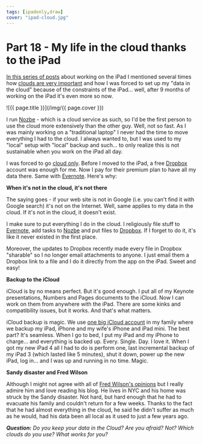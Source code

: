 ```yaml
---
tags: [ipadonly,draw]
cover: "ipad-cloud.jpg"
---
```


# Part 18 - My life in the cloud thanks to the iPad

[In this series of posts][i] about working on the iPad I mentioned several times how [clouds are very important][i1] and how I was forced to set up my "data in the cloud" because of the constraints of the iPad... well, after 9 months of working on the iPad it's even more so now.

<!--More-->

![{{ page.title }}](/img/{{ page.cover }})

I run [Nozbe][n] - which is a cloud service as such, so I'd be the first person to use the cloud more extensively than the other guy. Well, not so fast. As I was mainly working on a "traditional laptop" I never had the time to move everything I had to the cloud. I always wanted to, but I was used to my "local" setup with "local" backup and such... to only realize this is not sustainable when you work on the iPad all day.

I was forced to go [cloud only][i1]. Before I moved to the iPad, a free [Dropbox][d] account was enough for me. Now I pay for their premium plan to have all my data there. Same with [Evernote][e]. Here's why:

**When it's not in the cloud, it's not there**

The saying goes - if your web site is not in Google (i.e. you can't find it with Google search) it's not on the Internet. Well, same applies to my data in the cloud. If it's not in the cloud, it doesn't exist.

I make sure to put everything I do in the cloud. I religiously file stuff to [Evernote][e], add tasks to [Nozbe][n] and put files to [Dropbox][d]. If I forget to do it, it's like it never existed in the first place.

Moreover, the updates to Dropbox recently made every file in Dropbox "sharable" so I no longer email attachments to anyone. I just email them a Dropbox link to a file and I do it directly from the app on the iPad. Sweet and easy!

**Backup to the iCloud**

iCloud is by no means perfect. But it's good enough. I put all of my Keynote presentations, Numbers and Pages documents to the iCloud. Now I can work on them from anywhere with the iPad. There are some kinks and compatibility issues, but it works. And that's what matters.

iCloud backup is magic. We use [one big iCloud account][family] in my family where we backup my iPad, iPhone and my wife's iPhone and iPad mini. The best part? It's seamless. When I go to bed, I put my iPad and my iPhone to charge... and everything is backed up. Every. Single. Day. I love it. When I got my new iPad 4 all I had to do is perform one, last incremental backup of my iPad 3 (which lasted like 5 minutes), shut it down, power up the new iPad, log in... and I was up and running in no time. Magic.

**Sandy disaster and Fred Wilson**

Although I might not agree with all of [Fred Wilson's opinions][fred] but I really admire him and love reading his blog. He lives in NYC and his home was struck by the Sandy disaster. Not hard, but hard enough that he had to evacuate his family and couldn't return for a few weeks. Thanks to the fact that he had almost everything in the cloud, he said he didn't suffer as much as he would, had his data been all local as it used to just a few years ago.

***Question:** Do you keep your data in the Cloud? Are you afraid? Not? Which clouds do you use? What works for you?*


[fred]: http://www.avc.com
[d]: http://db.tt/kD7Liux
[ipad]: http://www.michaelsliwinski.com/7-ways-the-new-apple-ipad-will-increase-your
[i]: http://www.michaelsliwinski.com/tag/ipadonly
[i0]: http://www.michaelsliwinski.com/ipad-as-my-main-computer-prologue
[i1]: http://www.michaelsliwinski.com/part-1-the-clouds-ipad-as-my-main-computer
[i2]: http://www.michaelsliwinski.com/part-2-writing-ipad-as-my-main-computer
[i3]: http://www.michaelsliwinski.com/part-3-designing-flows-ipad-as-my-main-comput
[i4]: http://www.michaelsliwinski.com/part-4-email-clouds-and-apis-ipad-as-my-main
[i5]: http://www.michaelsliwinski.com/part-5-traveling-ipad-as-my-main-computer
[i6]: http://www.michaelsliwinski.com/part-6-portability-and-fun-ipad-as-my-main-co
[i7]: http://www.michaelsliwinski.com/part-7-simplifications-and-annoyances-ipad-as
[i8]: http://www.michaelsliwinski.com/part-8-the-back-end-magic-ipad-as-my-main-com
[i9]: http://www.michaelsliwinski.com/part-9-social-media-ipad-as-my-main-computer
[i10]: http://www.michaelsliwinski.com/part-10-they-keyboard-or-the-lack-of-it-ipad
[i11]: http://www.michaelsliwinski.com/part-11-docs-and-spreadsheets-and-mountain-li
[i12]: http://www.michaelsliwinski.com/part-12-web-sites-as-apps-appification-ipad-a
[i13]: http://www.michaelsliwinski.com/part-13-kiss-keep-it-simple-stupid-ipad-as-my
[i14]: http://www.michaelsliwinski.com/part-14-appletv-air-plays-magically-ipad-as-m
[i15]: http://www.michaelsliwinski.com/part-15-why-iphone-matters-ipad-as-my-main-co
[i16]: http://www.michaelsliwinski.com/part-16-why-i-still-need-a-mac-mini-ipad-as-m
[i17]: http://www.michaelsliwinski.com/ipadonly-jobs
[family]: http://www.michaelsliwinski.com/syncing-family-in-the-cloud-two-ways-to-set-u
[iv]: http://www.michaelsliwinski.com/my-ipad-only-accessories-vs-steve-wozniaks-ga
[e]: http://www.michaelsliwinski.com/how-i-use-evernote
[n]: http://www.nozbe.com
[ps]: http://www.productivemagazine.com/show/

[n]: https://michael.gratis/nozbe